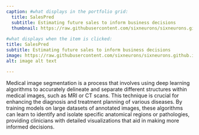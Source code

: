 ```yaml
---
caption: #what displays in the portfolio grid:
  title: SalesPred
  subtitle: Estimating future sales to inform business decisions
  thumbnail: https://raw.githubusercontent.com/sixneurons/sixneurons.github.io/master/assets/img/portfolio/st%20(1).jpg
  
#what displays when the item is clicked:
title: SalesPred
subtitle: Estimating future sales to inform business decisions
image: https://raw.githubusercontent.com/sixneurons/sixneurons.github.io/master/assets/img/portfolio/st%20(1).jpg
alt: image alt text

---
```

Medical image segmentation is a process that involves using deep learning algorithms to accurately delineate and separate different structures within medical images, such as MRI or CT scans. This technique is crucial for enhancing the diagnosis and treatment planning of various diseases. By training models on large datasets of annotated images, these algorithms can learn to identify and isolate specific anatomical regions or pathologies, providing clinicians with detailed visualizations that aid in making more informed decisions.
